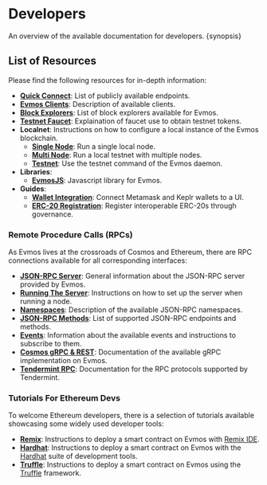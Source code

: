 <!--
order: 1
-->

# Developers

An overview of the available documentation for developers. {synopsis}

## List of Resources

Please find the following resources for in-depth information:

- **[Quick Connect](./connect.md)**: List of publicly available endpoints.
- **[Evmos Clients](./clients.md)**: Description of available clients.
- **[Block Explorers](./explorers.md)**: List of block explorers available for Evmos.
- **[Testnet Faucet](./testnet/faucet.md)**: Explaination of faucet use to obtain testnet tokens.
- **Localnet**: Instructions on how to configure a local instance of the Evmos blockchain.
    - **[Single Node](./localnet/single_node.md)**: Run a single local node.
    - **[Multi Node](./localnet/multi_node.md)**: Run a local testnet with multiple nodes.
    - **[Testnet](./localnet/testnet_cmd.md)**: Use the testnet command of the Evmos daemon.
- **Libraries**:
    - **[EvmosJS](./libraries/evmosjs.md)**: Javascript library for Evmos.
- **Guides**:
    - **[Wallet Integration](./guides/wallet_integration.md)**: Connect Metamask and Keplr wallets to a UI.
    - **[ERC-20 Registration](./guides/erc_20_registration.md)**: Register interoperable ERC-20s through governance.

### Remote Procedure Calls (RPCs)

As Evmos lives at the crossroads of Cosmos and Ethereum, there are RPC connections available for all corresponding interfaces:

- **[JSON-RPC Server](./json-rpc/server.md)**: General information about the JSON-RPC server provided by Evmos.
- **[Running The Server](./json-rpc/running_server.md)**: Instructions on how to set up the server when running a node.
- **[Namespaces](./json-rpc/namespaces.md)**: Description of the available JSON-RPC namespaces.
- **[JSON-RPC Methods](./json-rpc/endpoints.md)**: List of supported JSON-RPC endpoints and methods.
- **[Events](./json-rpc/events.md)**: Information about the available events and instructions to subscribe to them.
- **[Cosmos gRPC & REST](https://api.evmos.org/)**: Documentation of the available gRPC implementation on Evmos.
- **[Tendermint RPC](https://docs.tendermint.com/v0.34/rpc/)**: Documentation for the RPC protocols supported by Tendermint.

### Tutorials For Ethereum Devs

To welcome Ethereum developers, there is a selection of tutorials available showcasing some widely used developer tools:

- **[Remix](./tools/remix.md)**: Instructions to deploy a smart contract on Evmos with [Remix IDE](http://remix.ethereum.org/).
- **[Hardhat](./tools/hardhat.md)**: Instructions to deploy a smart contract on Evmos with the [Hardhat](https://hardhat.org/) suite of development tools.
- **[Truffle](./tools/truffle.md)**: Instructions to deploy a smart contract on Evmos using the [Truffle](https://www.trufflesuite.com/truffle) framework.

